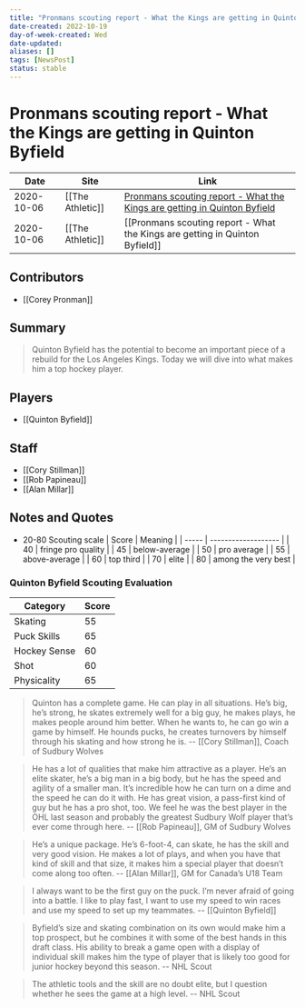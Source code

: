 ```yaml
---
title: "Pronmans scouting report - What the Kings are getting in Quinton Byfield"
date-created: 2022-10-19
day-of-week-created: Wed
date-updated: 
aliases: []
tags: [NewsPost]
status: stable
---
```


# Pronmans scouting report - What the Kings are getting in Quinton Byfield

| Date       | Site             | Link                                                                                                                                                                                       |
| ---------- | ---------------- | ------------------------------------------------------------------------------------------------------------------------------------------------------------------------------------------ |
| 2020-10-06 | [[The Athletic]] | [Pronmans scouting report - What the Kings are getting in Quinton Byfield](https://theathletic.com/1727987/2020/10/06/pronmans-scouting-report-why-quinton-byfield-is-a-top-nhl-prospect/) |
| 2020-10-06 | [[The Athletic]] | [[Pronmans scouting report - What the Kings are getting in Quinton Byfield]]                                                                                                               |

## Contributors
- [[Corey Pronman]]


## Summary
> Quinton Byfield has the potential to become an important piece of a rebuild for the Los Angeles Kings. Today we will dive into what makes him a top hockey player.


## Players
- [[Quinton Byfield]]


## Staff
- [[Cory Stillman]]
- [[Rob Papineau]]
- [[Alan Millar]]


## Notes and Quotes
- 20-80 Scouting scale
| Score | Meaning             |
| ----- | ------------------- |
| 40    | fringe pro quality  |
| 45    | below-average       |
| 50    | pro average         |
| 55    | above-average       |
| 60    | top third           |
| 70    | elite               |
| 80    | among the very best | 

### Quinton Byfield Scouting Evaluation
| Category     | Score |
| ------------ | ----- |
| Skating      | 55    |
| Puck Skills  | 65    |
| Hockey Sense | 60    |
| Shot         | 60    |
| Physicality  | 65    |

> Quinton has a complete game. He can play in all situations. He’s big, he’s strong, he skates extremely well for a big guy, he makes plays, he makes people around him better. When he wants to, he can go win a game by himself. He hounds pucks, he creates turnovers by himself through his skating and how strong he is. -- [[Cory Stillman]], Coach of Sudbury Wolves

> He has a lot of qualities that make him attractive as a player. He’s an elite skater, he’s a big man in a big body, but he has the speed and agility of a smaller man. It’s incredible how he can turn on a dime and the speed he can do it with. He has great vision, a pass-first kind of guy but he has a pro shot, too. We feel he was the best player in the OHL last season and probably the greatest Sudbury Wolf player that’s ever come through here. -- [[Rob Papineau]], GM of Sudbury Wolves

> He’s a unique package. He’s 6-foot-4, can skate, he has the skill and very good vision. He makes a lot of plays, and when you have that kind of skill and that size, it makes him a special player that doesn’t come along too often. -- [[Alan Millar]], GM for Canada’s U18 Team

> I always want to be the first guy on the puck. I’m never afraid of going into a battle. I like to play fast, I want to use my speed to win races and use my speed to set up my teammates. -- [[Quinton Byfield]]

> Byfield’s size and skating combination on its own would make him a top prospect, but he combines it with some of the best hands in this draft class. His ability to break a game open with a display of individual skill makes him the type of player that is likely too good for junior hockey beyond this season. -- NHL Scout

> The athletic tools and the skill are no doubt elite, but I question whether he sees the game at a high level. -- NHL Scout
